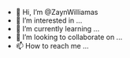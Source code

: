 - 👋 Hi, I’m @ZaynWilliamas
- 👀 I’m interested in ...
- 🌱 I’m currently learning ...
- 💞️ I’m looking to collaborate on ...
- 📫 How to reach me ...

<!---
ZaynWilliamas/ZaynWilliamas is a ✨ special ✨ repository because its `README.md` (this file) appears on your GitHub profile.
You can click the Preview link to take a look at your changes.
--->

